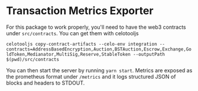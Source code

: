 # Transaction Metrics Exporter

For this package to work properly, you'll need to have the web3 contracts under `src/contracts`. You can get them with celotooljs

`celotooljs copy-contract-artifacts --celo-env integration --contracts=AddressBasedEncryption,Auction,BSTAuction,Escrow,Exchange,GoldToken,Medianator,MultiSig,Reserve,StableToken --outputPath $(pwd)/src/contracts`

You can then start the server by running `yarn start`. Metrics are exposed as the prometheus format under `/metrics` and it logs structured JSON of blocks and headers to STDOUT.
